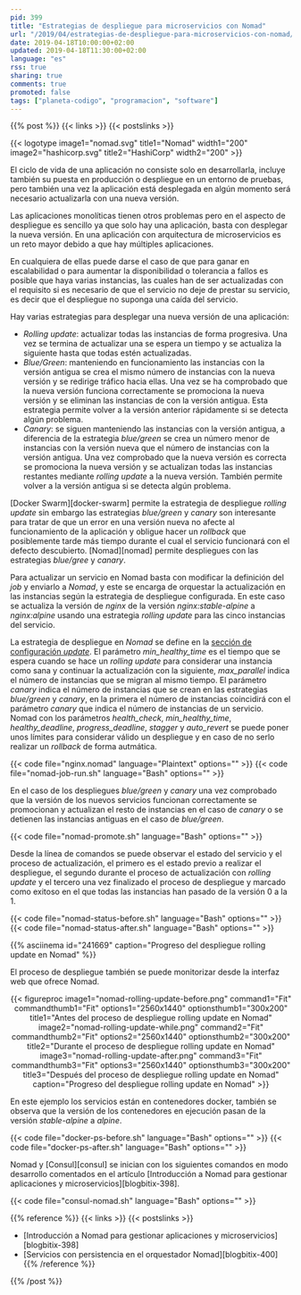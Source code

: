 ```yaml
---
pid: 399
title: "Estrategias de despliegue para microservicios con Nomad"
url: "/2019/04/estrategias-de-despliegue-para-microservicios-con-nomad/"
date: 2019-04-18T10:00:00+02:00
updated: 2019-04-18T11:30:00+02:00
language: "es"
rss: true
sharing: true
comments: true
promoted: false
tags: ["planeta-codigo", "programacion", "software"]
---
```


{{% post %}}
{{< links >}}
{{< postslinks >}}

{{< logotype image1="nomad.svg" title1="Nomad" width1="200" image2="hashicorp.svg" title2="HashiCorp" width2="200" >}}

El ciclo de vida de una aplicación no consiste solo en desarrollarla, incluye también su puesta en producción o despliegue en un entorno de pruebas, pero también una vez la aplicación está desplegada en algún momento será necesario actualizarla con una nueva versión.

Las aplicaciones monolíticas tienen otros problemas pero en el aspecto de despliegue es sencillo ya que solo hay una aplicación, basta con desplegar la nueva versión. En una aplicación con arquitectura de microservicios es un reto mayor debido a que hay múltiples aplicaciones.

En cualquiera de ellas puede darse el caso de que para ganar en escalabilidad o para aumentar la disponibilidad o tolerancia a fallos es posible que haya varias instancias, las cuales han de ser actualizadas con el requisito si es necesario de que el servicio no deje de prestar su servicio, es decir que el despliegue no suponga una caída del servicio.

Hay varias estrategias para desplegar una nueva versión de una aplicación:

* _Rolling update_: actualizar todas las instancias de forma progresiva. Una vez se termina de actualizar una se espera un tiempo y se actualiza la siguiente hasta que todas estén actualizadas.
* _Blue/Green_: manteniendo en funcionamiento las instancias con la versión antigua se crea el mismo número de instancias con la nueva versión y se redirige tráfico hacia ellas. Una vez se ha comprobado que la nueva versión funciona correctamente se promociona la nueva versión y se eliminan las instancias de con la versión antigua. Esta estrategia permite volver a la versión anterior rápidamente si se detecta algún problema.
* _Canary_: se siguen manteniendo las instancias con la versión antigua, a diferencia de la estrategia _blue/green_ se crea un número menor de instancias con la versión nueva que el número de instancias con la versión antigua. Una vez comprobado que la nueva versión es correcta se promociona la nueva versión y se actualizan todas las instancias restantes mediante _rolling update_ a la nueva versión. También permite volver a la versión antigua si se detecta algún problema.

[Docker Swarm][docker-swarm] permite la estrategia de despliegue _rolling update_ sin embargo las estrategias _blue/green_ y _canary_ son interesante para tratar de que un error en una versión nueva no afecte al funcionamiento de la aplicación y obligue hacer un _rollback_ que posiblemente tarde más tiempo durante el cual el servicio funcionará con el defecto descubierto. [Nomad][nomad] permite despliegues con las estrategias _blue/gree_ y _canary_.

Para actualizar un servicio en Nomad basta con modificar la definición del _job_ y enviarlo a _Nomad_, y este se encarga de orquestar la actualización en las instancias según la estrategia de despliegue 
configurada. En este caso se actualiza la versión de _nginx_ de la versión _nginx:stable-alpine_ a _nginx:alpine_ usando una estrategia _rolling update_ para las cinco instancias del servicio.

La estrategia de despliegue en _Nomad_ se define en la [sección de configuración _update_](https://www.nomadproject.io/docs/job-specification/update.html). El parámetro _min\_healthy\_time_ es el tiempo que se espera cuando se hace un _rolling update_ para considerar una instancia como sana y continuar la actualización con la siguiente, _max\_parallel_ indica el número de instancias que se migran al mismo tiempo. El parámetro _canary_ indica el número de instancias que se crean en las estrategias _blue/green_ y _canary_, en la primera el número de instancias coincidirá con el parámetro _canary_ que indica el número de instancias de un servicio. Nomad con los parámetros _health\_check_, _min\_healthy\_time_, _healthy\_deadline_, _progress\_deadline_, _stagger_ y _auto\_revert_ se puede poner unos límites para considerar válido un despliegue y en caso de no serlo realizar un _rollback_ de forma autmática.

{{< code file="nginx.nomad" language="Plaintext" options="" >}}
{{< code file="nomad-job-run.sh" language="Bash" options="" >}}

En el caso de los despliegues _blue/green_ y _canary_ una vez comprobado que la versión de los nuevos servicios funcionan correctamente se promocionan y actualizan el resto de instancias en el caso de _canary_ o se detienen las instancias antiguas en el caso de _blue/green_.

{{< code file="nomad-promote.sh" language="Bash" options="" >}}

Desde la línea de comandos se puede observar el estado del servicio y el proceso de actualización, el primero es el estado previo a realizar el despliegue, el segundo durante el proceso de actualización con _rolling update_ y el tercero una vez finalizado el proceso de despliegue y marcado como exitoso en el que todas las instancias han pasado de la versión 0 a la 1.

{{< code file="nomad-status-before.sh" language="Bash" options="" >}}
{{< code file="nomad-status-after.sh" language="Bash" options="" >}}

{{% asciinema id="241669" caption="Progreso del despliegue rolling update en Nomad" %}}

El proceso de despliegue también se puede monitorizar desde la interfaz web que ofrece Nomad.

<div class="media" style="text-align: center;">
    {{< figureproc
        image1="nomad-rolling-update-before.png" command1="Fit" commandthumb1="Fit" options1="2560x1440" optionsthumb1="300x200" title1="Antes del proceso de despliegue rolling update en Nomad"
        image2="nomad-rolling-update-while.png" command2="Fit" commandthumb2="Fit" options2="2560x1440" optionsthumb2="300x200" title2="Durante el proceso de despliegue rolling update en Nomad"
        image3="nomad-rolling-update-after.png" command3="Fit" commandthumb3="Fit" options3="2560x1440" optionsthumb3="300x200" title3="Después del proceso de despliegue rolling update en Nomad"
        caption="Progreso del despliegue rolling update en Nomad" >}}
</div>

En este ejemplo los servicios están en contenedores docker, también se observa que la versión de los contenedores en ejecución pasan de la versión _stable-alpine_ a _alpine_.

{{< code file="docker-ps-before.sh" language="Bash" options="" >}}
{{< code file="docker-ps-after.sh" language="Bash" options="" >}}

Nomad y [Consul][consul] se inician con los siguientes comandos en modo desarrollo comentados en el artículo [Introducción a Nomad para gestionar aplicaciones y microservicios][blogbitix-398].

{{< code file="consul-nomad.sh" language="Bash" options="" >}}

{{% reference %}}
{{< links >}}
{{< postslinks >}}
* [Introducción a Nomad para gestionar aplicaciones y microservicios][blogbitix-398]
* [Servicios con persistencia en el orquestador Nomad][blogbitix-400]
{{% /reference %}}

{{% /post %}}
